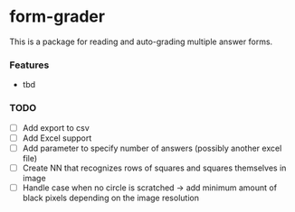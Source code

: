 # form-grader
	
This is a package for reading and auto-grading multiple answer forms.

### Features
- tbd

### TODO
- [ ] Add export to csv
- [ ] Add Excel support
- [ ] Add parameter to specify number of answers (possibly another excel file)
- [ ] Create NN that recognizes rows of squares and squares themselves in image
- [ ] Handle case when no circle is scratched &rarr; add minimum amount of black pixels depending on the image resolution
